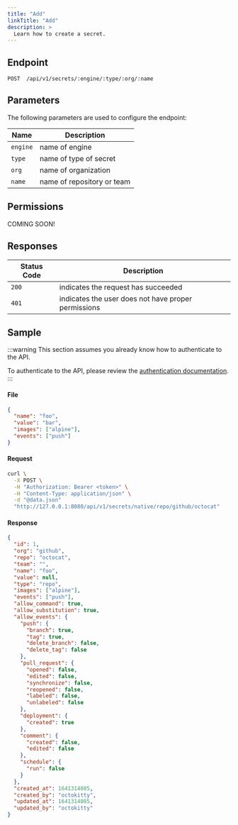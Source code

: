 ```yaml
---
title: "Add"
linkTitle: "Add"
description: >
  Learn how to create a secret.
---
```


## Endpoint

```
POST  /api/v1/secrets/:engine/:type/:org/:name
```

## Parameters

The following parameters are used to configure the endpoint:

| Name     | Description                |
| -------- | -------------------------- |
| `engine` | name of engine             |
| `type`   | name of type of secret     |
| `org`    | name of organization       |
| `name`   | name of repository or team |

## Permissions

COMING SOON!

## Responses

| Status Code | Description                                         |
| ----------- | --------------------------------------------------- |
| `200`       | indicates the request has succeeded                 |
| `401`       | indicates the user does not have proper permissions |

## Sample

:::warning
This section assumes you already know how to authenticate to the API.

To authenticate to the API, please review the [authentication documentation](/docs/reference/api/authentication.md).
:::

#### File

```json
{
  "name": "foo",
  "value": "bar",
  "images": ["alpine"],
  "events": ["push"]
}
```

#### Request

```sh
curl \
  -X POST \
  -H "Authorization: Bearer <token>" \
  -H "Content-Type: application/json" \
  -d "@data.json"
  "http://127.0.0.1:8080/api/v1/secrets/native/repo/github/octocat"
```

#### Response

```json
{
  "id": 1,
  "org": "github",
  "repo": "octocat",
  "team": "",
  "name": "foo",
  "value": null,
  "type": "repo",
  "images": ["alpine"],
  "events": ["push"],
  "allow_command": true,
  "allow_substitution": true,
  "allow_events": {
    "push": {
      "branch": true,
      "tag": true,
      "delete_branch": false,
      "delete_tag": false
    },
    "pull_request": {
      "opened": false,
      "edited": false,
      "synchronize": false,
      "reopened": false,
      "labeled": false,
      "unlabeled": false
    },
    "deployment": {
      "created": true
    },
    "comment": {
      "created": false,
      "edited": false
    },
    "schedule": {
      "run": false
    }
  },
  "created_at": 1641314085,
  "created_by": "octokitty",
  "updated_at": 1641314085,
  "updated_by": "octokitty"
}
```
